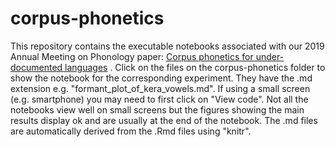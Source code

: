 # corpus-phonetics
This repository contains the executable notebooks associated with our 2019 Annual Meeting on Phonology paper: [Corpus phonetics for under-documented languages](http://journals.linguisticsociety.org/proceedings/index.php/amphonology/article/view/4682/4312) . Click on the files on the corpus-phonetics folder to show the notebook for the corresponding experiment. They have the .md extension e.g. "formant_plot_of_kera_vowels.md". If using a small screen (e.g. smartphone) you may need to first click on "View code". Not all the notebooks view well on small screens but the figures showing the main results display ok and are usually at the end of the notebook. The .md files are automatically derived from the .Rmd files using "knitr".
